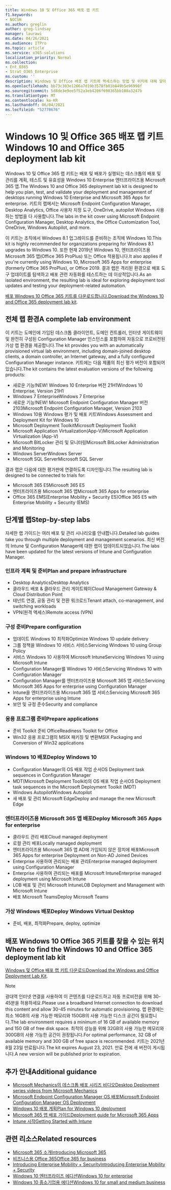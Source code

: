 ```yaml
---
title: Windows 10 및 Office 365 배포 랩 키트
f1.keywords:
- NOCSH
ms.author: greglin
author: greg-lindsay
manager: laurawi
ms.date: 04/26/2021
ms.audience: ITPro
ms.topic: article
ms.service: o365-solutions
localization_priority: Normal
ms.collection:
- Ent_O365
- Strat_O365_Enterprise
ms.custom: ''
description: Windows 및 Office 배포 랩 키트에 액세스하는 방법 및 위치에 대해 알아보세요.
ms.openlocfilehash: bb73c303e1266a7d19b3578fb01b849b5e96990f
ms.sourcegitcommit: 5d8de3e9ee5f52a3eb4206f690365bb108a3247b
ms.translationtype: MT
ms.contentlocale: ko-KR
ms.lasthandoff: 06/04/2021
ms.locfileid: "52770676"
---
```

# <a name="windows-10-and-office-365-deployment-lab-kit"></a><span data-ttu-id="4c10b-103">Windows 10 및 Office 365 배포 랩 키트</span><span class="sxs-lookup"><span data-stu-id="4c10b-103">Windows 10 and Office 365 deployment lab kit</span></span>

<span data-ttu-id="4c10b-104">Windows 10 및 Office 365 랩 키트는 배포 및 배포가 실행되는 데스크톱의 배포 및 관리를 계획, 테스트 및 유효성을 Windows 10 Enterprise 엔터프라이즈용 Microsoft 365 앱.</span><span class="sxs-lookup"><span data-stu-id="4c10b-104">The Windows 10 and Office 365 deployment lab kit is designed to help you plan, test, and validate your deployment and management of desktops running Windows 10 Enterprise and Microsoft 365 Apps for enterprise.</span></span> <span data-ttu-id="4c10b-105">키트의 랩에서는 Microsoft Endpoint Configuration Manager, Desktop Analytics, Office 사용자 지정 도구, OneDrive, autopilot Windows 사용하는 방법을 다 사용합니다.</span><span class="sxs-lookup"><span data-stu-id="4c10b-105">The labs in the kit cover using Microsoft Endpoint Configuration Manager, Desktop Analytics, the Office Customization Tool, OneDrive, Windows Autopilot, and more.</span></span>

<span data-ttu-id="4c10b-106">이 키트는 조직에서 Windows 8.1 업그레이드를 준비하는 조직에 Windows 10.</span><span class="sxs-lookup"><span data-stu-id="4c10b-106">This kit is highly recommended for organizations preparing for Windows 8.1 upgrades to Windows 10.</span></span> <span data-ttu-id="4c10b-107">또한 현재 2019년 Windows 10, 엔터프라이즈용 Microsoft 365 앱(Office 365 ProPlus) 또는 Office 적용됩니다.</span><span class="sxs-lookup"><span data-stu-id="4c10b-107">It also applies if you're currently using Windows 10, Microsoft 365 Apps for enterprise (formerly Office 365 ProPlus), or Office 2019.</span></span> <span data-ttu-id="4c10b-108">결과 랩은 격리된 환경으로 배포 도구 업데이트를 탐색하고 배포 관련 자동화를 테스트하는 데 이상적입니다.</span><span class="sxs-lookup"><span data-stu-id="4c10b-108">As an isolated environment, the resulting lab is ideal for exploring deployment tool updates and testing your deployment-related automation.</span></span>

<span data-ttu-id="4c10b-109">[배포 Windows 10 Office 365 키트를 다운로드합니다.](https://www.microsoft.com/evalcenter/evaluate-lab-kit)</span><span class="sxs-lookup"><span data-stu-id="4c10b-109">[Download the Windows 10 and Office 365 deployment lab kit](https://www.microsoft.com/evalcenter/evaluate-lab-kit).</span></span>

## <a name="a-complete-lab-environment"></a><span data-ttu-id="4c10b-110">전체 랩 환경</span><span class="sxs-lookup"><span data-stu-id="4c10b-110">A complete lab environment</span></span>

<span data-ttu-id="4c10b-111">이 키트는 도메인에 가입된 데스크톱 클라이언트, 도메인 컨트롤러, 인터넷 게이트웨이 및 완전히 구성된 Configuration Manager 인스턴스를 포함하여 자동으로 프로비전된 가상 랩 환경을 제공합니다.</span><span class="sxs-lookup"><span data-stu-id="4c10b-111">The kit provides you with an automatically provisioned virtual lab environment, including domain-joined desktop clients, a domain controller, an Internet gateway, and a fully configured Configuration Manager instance.</span></span> <span data-ttu-id="4c10b-112">키트에는 다음 제품의 최신 평가 버전이 포함되어 있습니다.</span><span class="sxs-lookup"><span data-stu-id="4c10b-112">The kit contains the latest evaluation versions of the following products:</span></span>

  - <span data-ttu-id="4c10b-113">새로운 기능!</span><span class="sxs-lookup"><span data-stu-id="4c10b-113">NEW!</span></span> <span data-ttu-id="4c10b-114">Windows 10 Enterprise 버전 21H1</span><span class="sxs-lookup"><span data-stu-id="4c10b-114">Windows 10 Enterprise, Version 21H1</span></span>
  - <span data-ttu-id="4c10b-115">Windows 7 Enterprise</span><span class="sxs-lookup"><span data-stu-id="4c10b-115">Windows 7 Enterprise</span></span>
  - <span data-ttu-id="4c10b-116">새로운 기능!</span><span class="sxs-lookup"><span data-stu-id="4c10b-116">NEW!</span></span> <span data-ttu-id="4c10b-117">Microsoft Endpoint Configuration Manager 버전 2103</span><span class="sxs-lookup"><span data-stu-id="4c10b-117">Microsoft Endpoint Configuration Manager, Version 2103</span></span>
  - <span data-ttu-id="4c10b-118">Windows 10용 Windows 평가 및 배포 키트</span><span class="sxs-lookup"><span data-stu-id="4c10b-118">Windows Assessment and Deployment Kit for Windows 10</span></span>
  - <span data-ttu-id="4c10b-119">Microsoft Deployment Toolkit</span><span class="sxs-lookup"><span data-stu-id="4c10b-119">Microsoft Deployment Toolkit</span></span>
  - <span data-ttu-id="4c10b-120">Microsoft Application Virtualization(App-V)</span><span class="sxs-lookup"><span data-stu-id="4c10b-120">Microsoft Application Virtualization (App-V)</span></span>
  - <span data-ttu-id="4c10b-121">Microsoft BitLocker 관리 및 모니터링</span><span class="sxs-lookup"><span data-stu-id="4c10b-121">Microsoft BitLocker Administration and Monitoring</span></span> 
  - <span data-ttu-id="4c10b-122">Windows Server</span><span class="sxs-lookup"><span data-stu-id="4c10b-122">Windows Server</span></span> 
  - <span data-ttu-id="4c10b-123">Microsoft SQL Server</span><span class="sxs-lookup"><span data-stu-id="4c10b-123">Microsoft SQL Server</span></span> 

<span data-ttu-id="4c10b-124">결과 랩은 다음에 대한 평가판에 연결하도록 디자인됩니다.</span><span class="sxs-lookup"><span data-stu-id="4c10b-124">The resulting lab is designed to be connected to trials for:</span></span> 

  - <span data-ttu-id="4c10b-125">Microsoft 365 E5</span><span class="sxs-lookup"><span data-stu-id="4c10b-125">Microsoft 365 E5</span></span>
  - <span data-ttu-id="4c10b-126">엔터프라이즈용 Microsoft 365 앱</span><span class="sxs-lookup"><span data-stu-id="4c10b-126">Microsoft 365 Apps for enterprise</span></span>
  - <span data-ttu-id="4c10b-127">Office 365 EMS(Enterprise Mobility + Security E5)</span><span class="sxs-lookup"><span data-stu-id="4c10b-127">Office 365 E5 with Enterprise Mobility + Security (EMS)</span></span>

## <a name="step-by-step-labs"></a><span data-ttu-id="4c10b-128">단계별 랩</span><span class="sxs-lookup"><span data-stu-id="4c10b-128">Step-by-step labs</span></span>

<span data-ttu-id="4c10b-129">자세한 랩 가이드는 여러 배포 및 관리 시나리오를 안내합니다.</span><span class="sxs-lookup"><span data-stu-id="4c10b-129">Detailed lab guides take you through multiple deployment and management scenarios.</span></span> <span data-ttu-id="4c10b-130">최신 버전의 Intune 및 Configuration Manager에 대한 랩이 업데이트되었습니다.</span><span class="sxs-lookup"><span data-stu-id="4c10b-130">The labs have been updated for the latest versions of Intune and Configuration Manager.</span></span> 

### <a name="plan-and-prepare-infrastructure"></a><span data-ttu-id="4c10b-131">인프라 계획 및 준비</span><span class="sxs-lookup"><span data-stu-id="4c10b-131">Plan and prepare infrastructure</span></span> 
- <span data-ttu-id="4c10b-132">Desktop Analytics</span><span class="sxs-lookup"><span data-stu-id="4c10b-132">Desktop Analytics</span></span> 
- <span data-ttu-id="4c10b-133">클라우드 배포 & 클라우드 관리 게이트웨이</span><span class="sxs-lookup"><span data-stu-id="4c10b-133">Cloud Management Gateway & Cloud Distribution Point</span></span> 
- <span data-ttu-id="4c10b-134">테넌트 연결, 공동 관리 및 전환 워크로드</span><span class="sxs-lookup"><span data-stu-id="4c10b-134">Tenant attach, co-management, and switching workloads</span></span> 
- <span data-ttu-id="4c10b-135">VPN(원격 액세스)</span><span class="sxs-lookup"><span data-stu-id="4c10b-135">Remote access (VPN)</span></span> 

### <a name="prepare-configuration"></a><span data-ttu-id="4c10b-136">구성 준비</span><span class="sxs-lookup"><span data-stu-id="4c10b-136">Prepare configuration</span></span>   

- <span data-ttu-id="4c10b-137">업데이트 Windows 10 최적화</span><span class="sxs-lookup"><span data-stu-id="4c10b-137">Optimize Windows 10 update delivery</span></span>   
- <span data-ttu-id="4c10b-138">그룹 정책을 Windows 10 서비스 서비스</span><span class="sxs-lookup"><span data-stu-id="4c10b-138">Servicing Windows 10 using Group Policy</span></span>
- <span data-ttu-id="4c10b-139">서비스 Windows 10 사용하여 Microsoft Intune</span><span class="sxs-lookup"><span data-stu-id="4c10b-139">Servicing Windows 10 using Microsoft Intune</span></span>   
- <span data-ttu-id="4c10b-140">Configuration Manager를 Windows 10 서비스</span><span class="sxs-lookup"><span data-stu-id="4c10b-140">Servicing Windows 10 with Configuration Manager</span></span>   
- <span data-ttu-id="4c10b-141">Configuration Manager를 엔터프라이즈용 Microsoft 365 앱 서비스</span><span class="sxs-lookup"><span data-stu-id="4c10b-141">Servicing Microsoft 365 Apps for enterprise using Configuration Manager</span></span>   
- <span data-ttu-id="4c10b-142">Intune을 엔터프라이즈용 Microsoft 365 앱 서비스</span><span class="sxs-lookup"><span data-stu-id="4c10b-142">Servicing Microsoft 365 Apps for enterprise using Intune</span></span>  
- <span data-ttu-id="4c10b-143">보안 및 규정 준수</span><span class="sxs-lookup"><span data-stu-id="4c10b-143">Security and compliance</span></span>   

### <a name="prepare-applications"></a><span data-ttu-id="4c10b-144">응용 프로그램 준비</span><span class="sxs-lookup"><span data-stu-id="4c10b-144">Prepare applications</span></span>    

- <span data-ttu-id="4c10b-145">준비 Toolkit 준비 Office</span><span class="sxs-lookup"><span data-stu-id="4c10b-145">Readiness Toolkit for Office</span></span>  
- <span data-ttu-id="4c10b-146">Win32 응용 프로그램의 MSIX 패키징 및 변환</span><span class="sxs-lookup"><span data-stu-id="4c10b-146">MSIX Packaging and Conversion of Win32 applications</span></span>   

### <a name="deploy-windows-10"></a><span data-ttu-id="4c10b-147">Windows 10 배포</span><span class="sxs-lookup"><span data-stu-id="4c10b-147">Deploy Windows 10</span></span>   

- <span data-ttu-id="4c10b-148">Configuration Manager의 OS 배포 작업 순서</span><span class="sxs-lookup"><span data-stu-id="4c10b-148">OS Deployment task sequences in Configuration Manager</span></span>
- <span data-ttu-id="4c10b-149">MDT(Microsoft Deployment Toolkit)의 OS 배포 작업 순서</span><span class="sxs-lookup"><span data-stu-id="4c10b-149">OS Deployment task sequences in the Microsoft Deployment Toolkit (MDT)</span></span>
- <span data-ttu-id="4c10b-150">Windows Autopilot</span><span class="sxs-lookup"><span data-stu-id="4c10b-150">Windows Autopilot</span></span>
- <span data-ttu-id="4c10b-151">새 배포 및 관리 Microsoft Edge</span><span class="sxs-lookup"><span data-stu-id="4c10b-151">Deploy and manage the new Microsoft Edge</span></span>  

### <a name="deploy-microsoft-365-apps-for-enterprise"></a><span data-ttu-id="4c10b-152">엔터프라이즈용 Microsoft 365 앱 배포</span><span class="sxs-lookup"><span data-stu-id="4c10b-152">Deploy Microsoft 365 Apps for enterprise</span></span>    

- <span data-ttu-id="4c10b-153">클라우드 관리 배포</span><span class="sxs-lookup"><span data-stu-id="4c10b-153">Cloud managed deployment</span></span>  
- <span data-ttu-id="4c10b-154">로컬 관리 배포</span><span class="sxs-lookup"><span data-stu-id="4c10b-154">Locally managed deployment</span></span>    
- <span data-ttu-id="4c10b-155">엔터프라이즈용 Microsoft 365 앱 AD에 가입되지 않은 장치에 배포</span><span class="sxs-lookup"><span data-stu-id="4c10b-155">Microsoft 365 Apps for enterprise Deployment on Non-AD Joined Devices</span></span> 
- <span data-ttu-id="4c10b-156">Enterprise 사용하여 관리되는 배포 관리</span><span class="sxs-lookup"><span data-stu-id="4c10b-156">Enterprise managed deployment using Configuration Manager</span></span>
- <span data-ttu-id="4c10b-157">Enterprise 사용하여 관리되는 배포를 Microsoft Intune</span><span class="sxs-lookup"><span data-stu-id="4c10b-157">Enterprise managed deployment using Microsoft Intune</span></span>  
- <span data-ttu-id="4c10b-158">LOB 배포 및 관리 Microsoft Intune</span><span class="sxs-lookup"><span data-stu-id="4c10b-158">LOB Deployment and Management with Microsoft Intune</span></span>
- <span data-ttu-id="4c10b-159">배포 Microsoft Teams</span><span class="sxs-lookup"><span data-stu-id="4c10b-159">Deploy Microsoft Teams</span></span>

### <a name="deploy-windows-virtual-desktop"></a><span data-ttu-id="4c10b-160">가상 Windows 배포</span><span class="sxs-lookup"><span data-stu-id="4c10b-160">Deploy Windows Virtual Desktop</span></span>  

- <span data-ttu-id="4c10b-161">준비, 배포, 최적화</span><span class="sxs-lookup"><span data-stu-id="4c10b-161">Prepare, deploy, optimize</span></span>
 
## <a name="where-to-find-the-windows-10-and-office-365-deployment-lab-kit"></a><span data-ttu-id="4c10b-162">배포 Windows 10 Office 365 키트를 찾을 수 있는 위치</span><span class="sxs-lookup"><span data-stu-id="4c10b-162">Where to find the Windows 10 and Office 365 deployment lab kit</span></span>

<span data-ttu-id="4c10b-163">[Windows 및 Office 배포 랩 키트 다운로드](https://www.microsoft.com/evalcenter/evaluate-lab-kit)</span><span class="sxs-lookup"><span data-stu-id="4c10b-163">[Download the Windows and Office Deployment Lab Kit](https://www.microsoft.com/evalcenter/evaluate-lab-kit).</span></span>

> [!NOTE]
> <span data-ttu-id="4c10b-164">광대역 인터넷 연결을 사용하여 이 콘텐츠를 다운로드하고 자동 프로비전을 위해 30-45분을 허용하세요.</span><span class="sxs-lookup"><span data-stu-id="4c10b-164">Please use a broadband Internet connection to download this content and allow 30-45 minutes for automatic provisioning.</span></span> <span data-ttu-id="4c10b-165">랩 환경에는 최소 16GB의 사용 가능한 메모리와 150GB의 사용 가능한 디스크 공간이 필요합니다.</span><span class="sxs-lookup"><span data-stu-id="4c10b-165">The lab environment requires a minimum of 16 GB of available memory and 150 GB of free disk space.</span></span> <span data-ttu-id="4c10b-166">최적의 성능을 위해 32GB의 사용 가능한 메모리와 300GB의 사용 가능한 공간이 권장됩니다.</span><span class="sxs-lookup"><span data-stu-id="4c10b-166">For optimal performance, 32 GB of available memory and 300 GB of free space is recommended.</span></span> <span data-ttu-id="4c10b-167">키트는 2021년 8월 23일 만료됩니다.</span><span class="sxs-lookup"><span data-stu-id="4c10b-167">The kit expires August 23, 2021.</span></span> <span data-ttu-id="4c10b-168">만료 전에 새 버전이 게시됩니다.</span><span class="sxs-lookup"><span data-stu-id="4c10b-168">A new version will be published prior to expiration.</span></span>

## <a name="additional-guidance"></a><span data-ttu-id="4c10b-169">추가 안내</span><span class="sxs-lookup"><span data-stu-id="4c10b-169">Additional guidance</span></span>

  - [<span data-ttu-id="4c10b-170">Microsoft Mechanics의 데스크톱 배포 시리즈 비디오</span><span class="sxs-lookup"><span data-stu-id="4c10b-170">Desktop Deployment series videos from Microsoft Mechanics</span></span>](https://www.aka.ms/watchhowtoshift)
  - [<span data-ttu-id="4c10b-171">Microsoft Endpoint Configuration Manager OS 배포</span><span class="sxs-lookup"><span data-stu-id="4c10b-171">Microsoft Endpoint Configuration Manager OS Deployment</span></span>](/mem/configmgr/osd/understand/introduction-to-operating-system-deployment)
  - [<span data-ttu-id="4c10b-172">Windows 10 배포 계획</span><span class="sxs-lookup"><span data-stu-id="4c10b-172">Plan for Windows 10 deployment</span></span>](/windows/deployment/planning/index)
  - [<span data-ttu-id="4c10b-173">Microsoft 365 앱 배포 가이드</span><span class="sxs-lookup"><span data-stu-id="4c10b-173">Deployment guide for Microsoft 365 Apps</span></span>](/deployoffice/deployment-guide-microsoft-365-apps)
  - [<span data-ttu-id="4c10b-174">Intune 시작</span><span class="sxs-lookup"><span data-stu-id="4c10b-174">Getting Started with Intune</span></span>](/intune/get-started-evaluation)

## <a name="related-resources"></a><span data-ttu-id="4c10b-175">관련 리소스</span><span class="sxs-lookup"><span data-stu-id="4c10b-175">Related resources</span></span>

  - [<span data-ttu-id="4c10b-176">Microsoft 365 소개</span><span class="sxs-lookup"><span data-stu-id="4c10b-176">Introducing Microsoft 365</span></span>](https://www.microsoft.com/microsoft-365/default.aspx)
  - [<span data-ttu-id="4c10b-177">비즈니스용 Office 365</span><span class="sxs-lookup"><span data-stu-id="4c10b-177">Office 365 for business</span></span>](https://products.office.com/business/office)
  - [<span data-ttu-id="4c10b-178">Introducing Enterprise Mobility + Security</span><span class="sxs-lookup"><span data-stu-id="4c10b-178">Introducing Enterprise Mobility + Security</span></span>](https://www.microsoft.com/cloud-platform/enterprise-mobility-security)
  - [<span data-ttu-id="4c10b-179">Windows 10 엔터프라이즈 에디션</span><span class="sxs-lookup"><span data-stu-id="4c10b-179">Windows 10 for enterprise</span></span>](https://www.microsoft.com/WindowsForBusiness/windows-for-enterprise)
  - [<span data-ttu-id="4c10b-180">Windows 10 중소기업용 에디션</span><span class="sxs-lookup"><span data-stu-id="4c10b-180">Windows 10 for small and medium business</span></span>](https://www.microsoft.com/WindowsForBusiness/windows-for-small-business)
